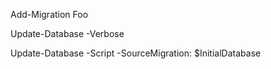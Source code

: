 Add-Migration Foo

Update-Database -Verbose

Update-Database -Script -SourceMigration: $InitialDatabase